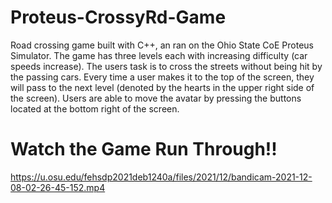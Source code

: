 # Proteus-CrossyRd-Game
Road crossing game built with C++, an ran on the Ohio State CoE Proteus Simulator. The game has three levels each with increasing difficulty (car speeds increase). The users task is to cross the streets without being hit by the passing cars. Every time a user makes it to the top of the screen, they will pass to the next level (denoted by the hearts in the upper right side of the screen). Users are able to move the avatar by pressing the buttons located at the bottom right of the screen.

# Watch the Game Run Through!!
https://u.osu.edu/fehsdp2021deb1240a/files/2021/12/bandicam-2021-12-08-02-26-45-152.mp4

